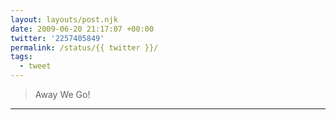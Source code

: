 ```yaml
---
layout: layouts/post.njk
date: 2009-06-20 21:17:07 +00:00
twitter: '2257405849'
permalink: /status/{{ twitter }}/
tags: 
  - tweet
---
```


> Away We Go!

---
